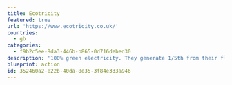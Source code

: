 ```yaml
---
title: Ecotricity
featured: true
url: 'https://www.ecotricity.co.uk/'
countries:
  - gb
categories:
  - f9b2c5ee-8da3-446b-b865-0d716debed30
description: '100% green electricity. They generate 1/5th from their fleet of windmills and sunmills, and buy the rest from other green generators. They also turn our customers’ bills into new sources of green energy, making more green electricity all the time.'
blueprint: action
id: 352460a2-e22b-40da-8e35-3f84e333a946
---
```

